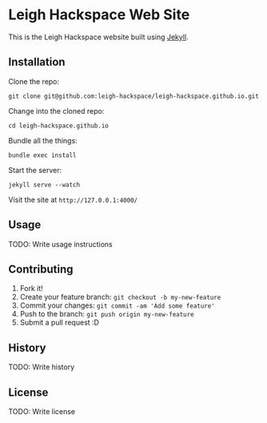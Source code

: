# Leigh Hackspace Web Site

This is the Leigh Hackspace website built using [Jekyll](https://jekyllrb.com/).

## Installation

Clone the repo:

`git clone git@github.com:leigh-hackspace/leigh-hackspace.github.io.git`

Change into the cloned repo:

`cd leigh-hackspace.github.io`

Bundle all the things:

`bundle exec install`

Start the server:

`jekyll serve --watch`

Visit the site at `http://127.0.0.1:4000/`

## Usage

TODO: Write usage instructions

## Contributing

1. Fork it!
2. Create your feature branch: `git checkout -b my-new-feature`
3. Commit your changes: `git commit -am 'Add some feature'`
4. Push to the branch: `git push origin my-new-feature`
5. Submit a pull request :D

## History

TODO: Write history

## License

TODO: Write license
